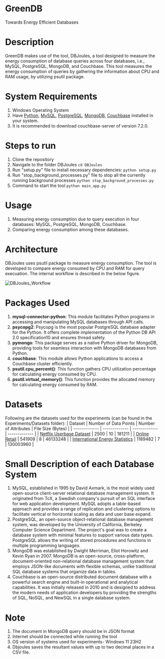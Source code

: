 # GreenDB

Towards Energy Efficient Databases

# Description

GreenDB makes use of the tool, DBJoules, a tool designed to measure the energy consumption of database queries across four databases, i.e., MySQL, PostgreSQL, MongoDB, and Couchbase. This tool measures the energy consumption of queries by gathering the information about CPU and RAM usage, by utilizing psutil package.

# System Requirements

1. Windows Operating System</li>
2. Have <a href="https://www.python.org/downloads/">Python</a>, <a href="https://dev.mysql.com/downloads/installer/">MySQL</a>, <a href="https://www.postgresql.org/download/">PostgreSQL</a>, <a href="https://www.mongodb.com/try/download/community">MongoDB</a>, <a href="https://www.couchbase.com/downloads/?family=couchbase-server">Couchbase</a> installed in your system.</li>
3. It is recommended to download couchbase-server of version 7.2.0.</li>

# Steps to run

1. Clone the repository
2. Navigate to the folder DBJoules ```cd DBJoules```
3. Run "setup.py" file to install necessary dependencies: ```python setup.py```
4. Run "stop_background_processes.py" file to stop all the currently running background processes ```python stop_background_processes.py```
5. Command to start the tool ```python main_app.py```

# Usage

1. Measuring energy consumption due to query execution in four databases: MySQL, PostgreSQL, MongoDB, Couchbase.
2. Comparing energy consumption among these databases.

# Architecture

DBJoules uses psutil package to measure energy consumption. The tool is developed to compare energy consumed by CPU and RAM for query execuation. The internal workflow is described in the below figure.

![DBJoules_Workflow](https://github.com/LellaHemasriSai/GreenDB/assets/91315524/f829386a-619f-4745-b69c-9340498ab7d1)

# Packages Used


1. **mysql-connector-python**: This module facilitates Python programs in accessing and manipulating MySQL databases through API calls.
2. **psycopg2**: Psycopg is the most popular PostgreSQL database adapter for the Python. It offers complete implementation of the Python DB API 2.0 specification10 and ensures thread safety.
3. **pymongo**: This package serves as a native Python driver for MongoDB, providing tools for seamless interaction with MongoDB databases from Python.
4. **couchbase**: This module allows Python applications to access a Couchbase cluster efficiently.
5. **psutil.cpu_percent()**: This function gathers CPU utilization percentage for calculating energy consumed by CPU.
6. **psutil.virtual_memory()**: This function provides the allocated memory for calculating energy consumed by RAM.

# Datasets

Following are the datasets used for the experiments (can be found in the Experiments/Datasets folder):
| Dataset  | Number of Data Points | Number of Attributes  | File Size (Bytes) |
| ------------- | ------------- | ------------- | ------------- |
|  <a href="https://www.kaggle.com/datasets/arnavsmayan/netflix-userbase-dataset">Netflix Userbase Dataset</a> | 2500  | 10  | 181211  |
| <a href="https://archive.ics.uci.edu/dataset/352/online+retail">Online Retail</a>  | 541909  | 8  | 46133248  |
| <a href="https://www.kaggle.com/datasets/unitednations/international-energy-statistics">International Energy Statistics</a>  | 1189482  | 7  | 130003960  |

# Small Description of each Database System
1. MySQL, established in 1995 by David Axmark, is the most widely used open-source client-server relational database management system. It originated from TcX, a Swedish company's pursuit of an SQL interface for web application development. MySQL adopts a table-based approach and provides a range of replication and clustering options to facilitate vertical or horizontal scaling as data and user base expand.
2. PostgreSQL, an open-source object-relational database management system, was developed by the University of California, Berkeley Computer Science Department. The project's goal was to create a database system with minimal features to support various data types. PostgreSQL allows the writing of stored procedures and functions in multiple programming languages.
3. MongoDB was established by Dwight Merriman, Eliot Horowitz and Kevin Ryan in 2007. MongoDB is an open-source, cross-platform, document-oriented non-relational database management system that employs JSON-like documents with flexible schemas, unlike traditional SQL database systems that organize data in tables.
4. Couchbase is an open-source distributed document database with a powerful search engine and built-in operational and analytical capabilities. It was initially released in 2010 and is designed to address the modern needs of application developers by providing the strengths of SQL, NoSQL, and NewSQL in a single database system.

# Note

1. The document in MongoDB query should be in JSON format
2. Internet should be connected while running the tool
3. OS version of systems used for experiments- Windows 11 23H2
4. Dbjoules saves the resultant values with up to two decimal places in a CSV file.


